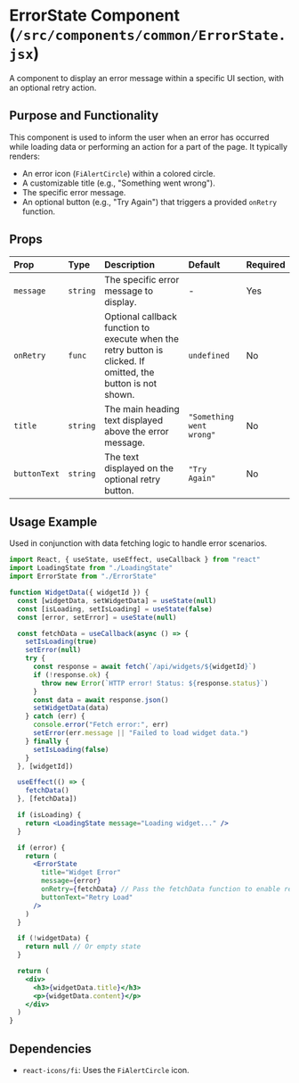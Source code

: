 # ErrorState Component (`/src/components/common/ErrorState.jsx`)

A component to display an error message within a specific UI section, with an optional retry action.

## Purpose and Functionality

This component is used to inform the user when an error has occurred while loading data or performing an action for a part of the page. It typically renders:

- An error icon (`FiAlertCircle`) within a colored circle.
- A customizable title (e.g., "Something went wrong").
- The specific error message.
- An optional button (e.g., "Try Again") that triggers a provided `onRetry` function.

## Props

| Prop         | Type     | Description                                                                                                  | Default                  | Required |
| :----------- | :------- | :----------------------------------------------------------------------------------------------------------- | :----------------------- | :------- |
| `message`    | `string` | The specific error message to display.                                                                       | -                        | Yes      |
| `onRetry`    | `func`   | Optional callback function to execute when the retry button is clicked. If omitted, the button is not shown. | `undefined`              | No       |
| `title`      | `string` | The main heading text displayed above the error message.                                                     | `"Something went wrong"` | No       |
| `buttonText` | `string` | The text displayed on the optional retry button.                                                             | `"Try Again"`            | No       |

## Usage Example

Used in conjunction with data fetching logic to handle error scenarios.

```jsx
import React, { useState, useEffect, useCallback } from "react"
import LoadingState from "./LoadingState"
import ErrorState from "./ErrorState"

function WidgetData({ widgetId }) {
  const [widgetData, setWidgetData] = useState(null)
  const [isLoading, setIsLoading] = useState(false)
  const [error, setError] = useState(null)

  const fetchData = useCallback(async () => {
    setIsLoading(true)
    setError(null)
    try {
      const response = await fetch(`/api/widgets/${widgetId}`)
      if (!response.ok) {
        throw new Error(`HTTP error! Status: ${response.status}`)
      }
      const data = await response.json()
      setWidgetData(data)
    } catch (err) {
      console.error("Fetch error:", err)
      setError(err.message || "Failed to load widget data.")
    } finally {
      setIsLoading(false)
    }
  }, [widgetId])

  useEffect(() => {
    fetchData()
  }, [fetchData])

  if (isLoading) {
    return <LoadingState message="Loading widget..." />
  }

  if (error) {
    return (
      <ErrorState
        title="Widget Error"
        message={error}
        onRetry={fetchData} // Pass the fetchData function to enable retry
        buttonText="Retry Load"
      />
    )
  }

  if (!widgetData) {
    return null // Or empty state
  }

  return (
    <div>
      <h3>{widgetData.title}</h3>
      <p>{widgetData.content}</p>
    </div>
  )
}
```

## Dependencies

- `react-icons/fi`: Uses the `FiAlertCircle` icon.

